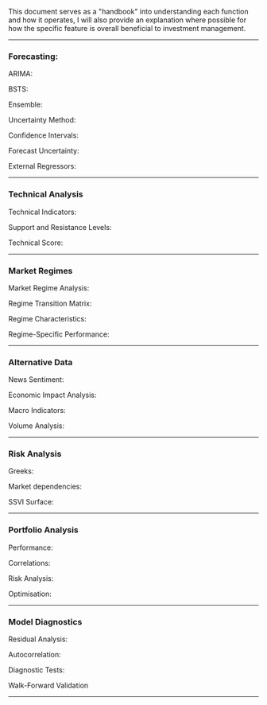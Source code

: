 This document serves as a "handbook" into understanding each function and how it operates, I will also provide an explanation where possible for how the specific feature is overall beneficial to investment management.

------------------------------------------------------------------------

### Forecasting:

ARIMA:

BSTS:

Ensemble:

Uncertainty Method:

Confidence Intervals:

Forecast Uncertainty:

External Regressors:

------------------------------------------------------------------------

### Technical Analysis

Technical Indicators:

Support and Resistance Levels:

Technical Score:

------------------------------------------------------------------------

### Market Regimes

Market Regime Analysis:

Regime Transition Matrix:

Regime Characteristics:

Regime-Specific Performance:

------------------------------------------------------------------------

### Alternative Data

News Sentiment:

Economic Impact Analysis:

Macro Indicators:

Volume Analysis:

------------------------------------------------------------------------

### Risk Analysis

Greeks:

Market dependencies:

SSVI Surface:

------------------------------------------------------------------------

### Portfolio Analysis

Performance:

Correlations:

Risk Analysis:

Optimisation:

------------------------------------------------------------------------

### Model Diagnostics

Residual Analysis:

Autocorrelation:

Diagnostic Tests:

Walk-Forward Validation

------------------------------------------------------------------------
